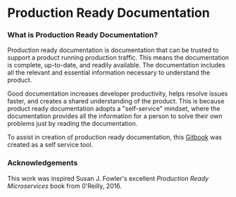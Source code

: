 # Production Ready Documentation


### What is Production Ready Documentation?

Production ready documentation is documentation that can be trusted to support a product running production traffic. This means the documentation is complete, up-to-date, and readily available. The documentation includes all the relevant and essential information necessary to understand the product.

Good documentation increases developer productivity, helps resolve issues faster, and creates a shared understanding of the product. This is because product ready documentation adopts a "self-service" mindset, where the documentation provides all the information for a person to solve their own problems just by reading the documentation.

To assist in creation of production ready documentation, this [Gitbook](https://www.gitbook.com/) was created as a self service tool.

### Acknowledgements

This work was inspired Susan J. Fowler's excellent _Production Ready Microservices_ book from 0'Reilly, 2016.
